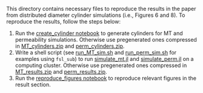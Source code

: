 This directory contains necessary files to reproduce the results in the paper from distributed diameter cylinder simulations (i.e., Figures 6 and 8). To reproduce the results, follow the steps below:
1. Run the [create_cylinder notebook](<add link>) to generate cylinders for MT and permeability simulations. Otherwise use pregenerated ones compressed in [MT_cylinders.zip](<add link>) and [perm_cylinders.zip](<add link>).
2. Write a shell script (see [run_MT_sim.sh](<add link>) and [run_perm_sim.sh](<add link>) for examples using `fsl_sub`) to run [simulate_mt.jl](<add_link>) and [simulate_perm.jl](<add link>) on a computing cluster. Otherwise use pregenerated ones compressed in [MT_results.zip](<add link>) and [perm_results.zip](<add link>).
3. Run the [reproduce_figures notebook](<add link>) to reproduce relevant figures in the result section. 
